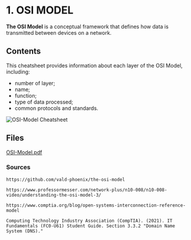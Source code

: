 # 1. OSI MODEL

**The OSI Model** is a conceptual framework that defines how data is transmitted between devices on a network. 

## Contents

This cheatsheet provides information about each layer of the OSI Model, including:
- number of layer;
- name;
- function;
- type of data processed;
- common protocols and standards.

![OSI-Model Cheatsheet](https://user-images.githubusercontent.com/119814239/224482500-51d8a238-b547-4ed4-94fb-8b70b14c1198.png)

## Files

[OSI-Model.pdf](https://github.com/DannnyzZ/Cheatsheets/files/11524855/OSI-Model.pdf)

### Sources
`https://github.com/vald-phoenix/the-osi-model`

`https://www.professormesser.com/network-plus/n10-008/n10-008-video/understanding-the-osi-model-3/`

`https://www.comptia.org/blog/open-systems-interconnection-reference-model`

`Computing Technology Industry Association (CompTIA). (2021). IT Fundamentals (FC0-U61) Student Guide. Section 3.3.2 "Domain Name System (DNS)."`
